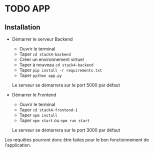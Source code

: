 # TODO APP

## Installation
- Démarrer le serveur Backend
    - Ouvrir le terminal
    - Taper `cd stack4-backend`
    - Créer un environnement virtuel
    - Taper à nouveau `cd stack4-backend`
    - Taper `pip install -r requirements.txt`
    - Taper `python app.py`


    Le serveur se démarrera sur le port 5000 par défaut


- Démarrer le Frontend
    - Ouvrir le terminal
    - Taper `cd stack4-frontend-1`
    - Taper `npm install`
    - Taper `npm start` ou `npm run start`

    Le serveur se démarrera sur le port 3000 par défaut


Les requêtes pourront donc être faites pour le bon fonctionnement de l'application. 